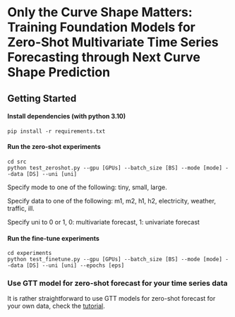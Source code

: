 # Only the Curve Shape Matters: Training Foundation Models for Zero-Shot Multivariate Time Series Forecasting through Next Curve Shape Prediction

## Getting Started

#### Install dependencies (with python 3.10) 

```shell
pip install -r requirements.txt
```

#### Run the zero-shot experiments

```shell
cd src
python test_zeroshot.py --gpu [GPUs] --batch_size [BS] --mode [mode] --data [DS] --uni [uni]
```
Specify mode to one of the following: tiny, small, large.

Specify data to one of the following: m1, m2, h1, h2, electricity, weather, traffic, ill.

Specify uni to 0 or 1, 0: multivariate forecast, 1: univariate forecast

#### Run the fine-tune experiments

```shell
cd experiments
python test_finetune.py --gpu [GPUs] --batch_size [BS] --mode [mode] --data [DS] --uni [uni] --epochs [eps]
```

### Use GTT model for zero-shot forecast for your time series data
It is rather straightforward to use GTT models for zero-shot forecast for your own data, check the [tutorial](./tutorial.ipynb).
